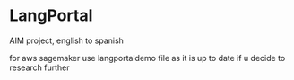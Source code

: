 # LangPortal
AIM project, english to spanish 

for aws sagemaker use langportaldemo file as it is up to date if u decide to research further
